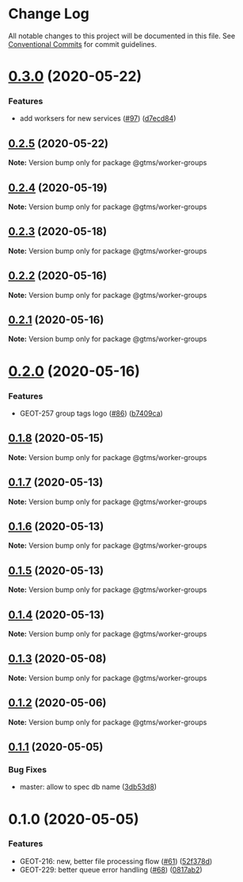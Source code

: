 # Change Log

All notable changes to this project will be documented in this file.
See [Conventional Commits](https://conventionalcommits.org) for commit guidelines.

# [0.3.0](https://github.com/mariusz-kabala/gtms-backend/compare/@gtms/worker-groups@0.2.5...@gtms/worker-groups@0.3.0) (2020-05-22)


### Features

* add worksers for new services ([#97](https://github.com/mariusz-kabala/gtms-backend/issues/97)) ([d7ecd84](https://github.com/mariusz-kabala/gtms-backend/commit/d7ecd845e23fa68d7d40b9f5b2d436e111184457))





## [0.2.5](https://github.com/mariusz-kabala/gtms-backend/compare/@gtms/worker-groups@0.2.4...@gtms/worker-groups@0.2.5) (2020-05-22)

**Note:** Version bump only for package @gtms/worker-groups





## [0.2.4](https://github.com/mariusz-kabala/gtms-backend/compare/@gtms/worker-groups@0.2.3...@gtms/worker-groups@0.2.4) (2020-05-19)

**Note:** Version bump only for package @gtms/worker-groups





## [0.2.3](https://github.com/mariusz-kabala/gtms-backend/compare/@gtms/worker-groups@0.2.2...@gtms/worker-groups@0.2.3) (2020-05-18)

**Note:** Version bump only for package @gtms/worker-groups





## [0.2.2](https://github.com/mariusz-kabala/gtms-backend/compare/@gtms/worker-groups@0.2.1...@gtms/worker-groups@0.2.2) (2020-05-16)

**Note:** Version bump only for package @gtms/worker-groups





## [0.2.1](https://github.com/mariusz-kabala/gtms-backend/compare/@gtms/worker-groups@0.2.0...@gtms/worker-groups@0.2.1) (2020-05-16)

**Note:** Version bump only for package @gtms/worker-groups





# [0.2.0](https://github.com/mariusz-kabala/gtms-backend/compare/@gtms/worker-groups@0.1.8...@gtms/worker-groups@0.2.0) (2020-05-16)


### Features

* GEOT-257 group tags logo ([#86](https://github.com/mariusz-kabala/gtms-backend/issues/86)) ([b7409ca](https://github.com/mariusz-kabala/gtms-backend/commit/b7409ca33646c580717332765d63af9cd53025ed))





## [0.1.8](https://github.com/mariusz-kabala/gtms-backend/compare/@gtms/worker-groups@0.1.7...@gtms/worker-groups@0.1.8) (2020-05-15)

**Note:** Version bump only for package @gtms/worker-groups





## [0.1.7](https://github.com/mariusz-kabala/gtms-backend/compare/@gtms/worker-groups@0.1.6...@gtms/worker-groups@0.1.7) (2020-05-13)

**Note:** Version bump only for package @gtms/worker-groups





## [0.1.6](https://github.com/mariusz-kabala/gtms-backend/compare/@gtms/worker-groups@0.1.5...@gtms/worker-groups@0.1.6) (2020-05-13)

**Note:** Version bump only for package @gtms/worker-groups





## [0.1.5](https://github.com/mariusz-kabala/gtms-backend/compare/@gtms/worker-groups@0.1.4...@gtms/worker-groups@0.1.5) (2020-05-13)

**Note:** Version bump only for package @gtms/worker-groups





## [0.1.4](https://github.com/mariusz-kabala/gtms-backend/compare/@gtms/worker-groups@0.1.3...@gtms/worker-groups@0.1.4) (2020-05-13)

**Note:** Version bump only for package @gtms/worker-groups





## [0.1.3](https://github.com/mariusz-kabala/gtms-backend/compare/@gtms/worker-groups@0.1.2...@gtms/worker-groups@0.1.3) (2020-05-08)

**Note:** Version bump only for package @gtms/worker-groups





## [0.1.2](https://github.com/mariusz-kabala/gtms-backend/compare/@gtms/worker-groups@0.1.1...@gtms/worker-groups@0.1.2) (2020-05-06)

**Note:** Version bump only for package @gtms/worker-groups





## [0.1.1](https://github.com/mariusz-kabala/gtms-backend/compare/@gtms/worker-groups@0.1.0...@gtms/worker-groups@0.1.1) (2020-05-05)


### Bug Fixes

* master: allow to spec db name ([3db53d8](https://github.com/mariusz-kabala/gtms-backend/commit/3db53d8f6afb63a905cf72d67a1237ce2bf885ae))





# 0.1.0 (2020-05-05)


### Features

* GEOT-216: new, better file processing flow ([#61](https://github.com/mariusz-kabala/gtms-backend/issues/61)) ([52f378d](https://github.com/mariusz-kabala/gtms-backend/commit/52f378d26468fdb1bf3c8c6553e9b70ec43c609b))
* GEOT-229: better queue error handling ([#68](https://github.com/mariusz-kabala/gtms-backend/issues/68)) ([0817ab2](https://github.com/mariusz-kabala/gtms-backend/commit/0817ab203739afd9b0665996315a01f6df26ac77))
